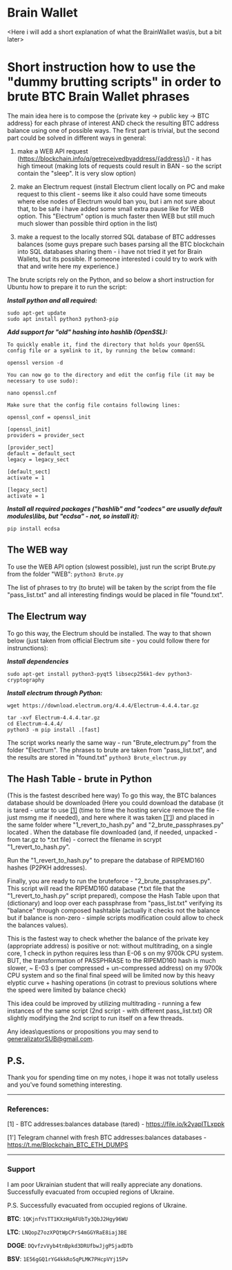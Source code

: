 # Brain Wallet
<Here i will add a short explanation of what the BrainWallet was\is, but a bit later>

# Short instruction how to use the "dummy brutting scripts" in order to brute BTC Brain Wallet phrases

The main idea here is to compose the {private key -> public key -> BTC address} for each phrase of interest
AND check the resulting BTC address balance using one of possible ways. The first part is trivial, but the second
part could be solved in different ways in general: 
1) make a WEB API request (https://blockchain.info/q/getreceivedbyaddress/{address}/) - it has high timeout
   (making lots of requests could result in BAN - so the script contain the "sleep". It is very slow option)
2) make an Electrum request (install Electrum client locally on PC and make request to this client - seems like
   it also could have some timeouts where else nodes of Electrum would ban you, but i am not sure about that,
   to be safe i have added some small extra pause like for WEB option. This "Electrum" option is much faster
   then WEB but still much much slower than possible third option in the list)
   
3) make a request to the locally storred SQL database of BTC addresses balances (some guys prepare such bases
   parsing all the BTC blockchain into SQL databases sharing them - i have not tried it yet for Brain Wallets,
   but its possible. If someone interested i could try to work with that and write here my experience.)

The brute scripts rely on the Python, and so below a short instruction for Ubuntu how to prepare it to run the script:

***Install python and all required:***
```    
sudo apt-get update
sudo apt install python3 python3-pip
```

***Add support for "old" hashing into hashlib (OpenSSL):***
```
To quickly enable it, find the directory that holds your OpenSSL config file or a symlink to it, by running the below command:

openssl version -d

You can now go to the directory and edit the config file (it may be necessary to use sudo):

nano openssl.cnf

Make sure that the config file contains following lines:

openssl_conf = openssl_init

[openssl_init]
providers = provider_sect

[provider_sect]
default = default_sect
legacy = legacy_sect

[default_sect]
activate = 1

[legacy_sect]
activate = 1
```

***Install all required packages ("hashlib" and  "codecs" are usually default modules\libs, but "ecdsa" - not, so install it):***

```pip install ecdsa```

## The WEB way

To use the WEB API option (slowest possible), just run the script Brute.py from the folder "WEB":
```python3 Brute.py```

The list of phrases to try (to brute) will be taken by the script from the file "pass_list.txt" and all interesting findings would be
placed in file "found.txt".

## The Electrum way

To go this way, the Electrum should be installed. The way to that shown below (just taken from official Electrum site - you could follow 
there for instrunctions):

***Install dependencies***

```sudo apt-get install python3-pyqt5 libsecp256k1-dev python3-cryptography```

***Install electrum through Python:***
```
wget https://download.electrum.org/4.4.4/Electrum-4.4.4.tar.gz

tar -xvf Electrum-4.4.4.tar.gz
cd Electrum-4.4.4/
python3 -m pip install .[fast]
```

The script works nearly the same way - run "Brute_electrum.py" from the folder "Electrum". The phrases to brute are taken from "pass_list.txt",
and the results are stored in "found.txt"
```python3 Brute_electrum.py```

## The Hash Table  - brute in Python
(This is the fastest described here way)
   To go this way, the BTC balances database should be downloaded (Here you could download the database (it is tared - untar to use [[1]](https://file.io/k2yapITLxppk) (time to time the hosting service remove the file - just msmg me if needed), and here where it was taken [[1']](https://t.me/Blockchain_BTC_ETH_DUMPS)) and placed in the same folder where "1_revert_to_hash.py" and "2_brute_passphrases.py" located . When the database file downloaded (and, if needed, unpacked - from tar.gz to *.txt file) - correct the filename in scrypt "1_revert_to_hash.py".

Run the "1_revert_to_hash.py" to prepare the database of RIPEMD160 hashes (P2PKH addresses). 

   Finally, you are ready to run the bruteforce - "2_brute_passphrases.py". 
This script will read the RIPEMD160 database (*.txt file that the "1_revert_to_hash.py" script prepared), compose the Hash Table upon that (dictionary) and loop over each passphrase from "pass_list.txt" verifying its "balance" through composed hashtable (actually it checks not the balance but if balance is non-zero - simple scripts modification could allow to check the balances values). 

This is the fastest way to check whether the balance of the private key (appropriate address) is positive or not: without multitrading, on a single core, 1 check in python requires less than E-06 s on my 9700k CPU system. BUT, the transformation of PASSPHRASE to the RIPEMD160 hash is much slower, ~ E-03 s (per compressed + un-compressed address) on my 9700k CPU system and so the final final speed will be limited now by this heavy elyptic curve + hashing operations (in cotrast to previous solutions where the speed were limited by balance check)

This idea could be improved by utilizing multitrading - running a few instances of the same script (2nd script - with different pass_list.txt) OR slightly modifying the 2nd script to run itself on a few threads.

Any ideas\questions or propositions you may send to generalizatorSUB@gmail.com.

## P.S.
Thank you for spending time on my notes, i hope it was not totally useless and you've found something interesting. 

-------------------------------------------------------------------------
### References:
[1] - BTC addresses:balances database (tared) - https://file.io/k2yapITLxppk

[1'] Telegram channel with fresh BTC addresses:balances databases - https://t.me/Blockchain_BTC_ETH_DUMPS

-------------------------------------------------------------------------
### Support
I am poor Ukrainian student that will really appreciate any donations.
Successfully evacuated from occupied regions of Ukraine.
 
P.S. Successfully evacuated from occupied regions of Ukraine.

**BTC**:  `1QKjnfVsTT1KXzHgAFUbTy3QbJ2Hgy96WU`

**LTC**:  `LNQopZ7ozXPQtWpCPrS4mGGYRaE8iaj3BE`

**DOGE**: `DQvfzvVyb4tnBpkd3DRUfbwJjgPSjadDTb`
 
 **BSV**: `1E56gGQ1rYG4kkRo5qPLMK7PHcpVYj15Pv`

